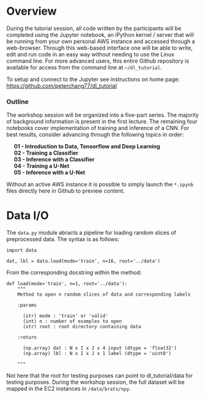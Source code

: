 # Overview 

During the tutorial session, all code written by the participants will be completed using the Jupyter notebook, an iPython kernel / server that will be running from your own personal AWS instance and accessed through a web-browser. Through this web-based interface one will be able to write, edit and run code in an easy way without needing to use the Linux command line. For more advanced users, this entire Github repository is available for access from the command line at `~/dl_tutorial`.

To setup and connect to the Jupyter see instructions on home page: https://github.com/peterchang77/dl_tutorial 

### Outline

The workshop session will be organized into a five-part series. The majority of background information is present in the first lecture. The remaining four notebooks cover implementation of training and inference of a CNN. For best results, consider advancing through the following topics in order:

&nbsp;&nbsp;&nbsp;&nbsp; **01 - Introduction to Data, Tensorflow and Deep Learning** <br/>
&nbsp;&nbsp;&nbsp;&nbsp; **02 - Training a Classifier** <br/>
&nbsp;&nbsp;&nbsp;&nbsp; **03 - Inference with a Classifier** <br/>
&nbsp;&nbsp;&nbsp;&nbsp; **04 - Training a U-Net** <br/>
&nbsp;&nbsp;&nbsp;&nbsp; **05 - Inference with a U-Net**

Without an active AWS instance it is possible to simply launch the `*.ipynb` files directly here in Github to preview content.

# Data I/O

The `data.py` module abracts a pipeline for loading random slices of preprocessed data. The syntax is as follows:
```
import data

dat, lbl = data.load(mode='train', n=16, root='../data')

```

From the corresponding docstring within the method:
```
def load(mode='train', n=1, root='../data'):
    """
    Method to open n random slices of data and corresponding labels 

    :params

      (str) mode : 'train' or 'valid'
      (int) n : number of examples to open
      (str) root : root directory containing data

    :return

      (np.array) dat : N x I x J x 4 input (dtype = 'float32')
      (np.array) lbl : N x I x J x 1 label (dtype = 'uint8')

    """
```

Not here that the root for testing purposes can point to dl_tutorial/data for testing purposes. During the workshop session, the full dataset will be mapped in the EC2 instances in `/data/brats/npy`.

